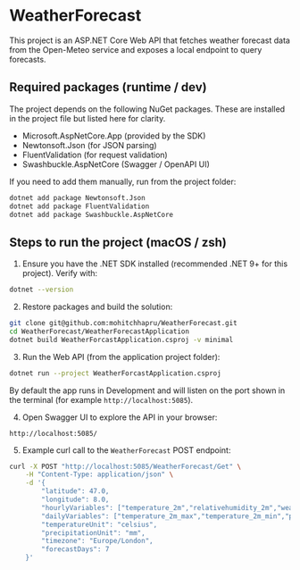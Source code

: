 # WeatherForecast

This project is an ASP.NET Core Web API that fetches weather forecast data from the Open-Meteo service and exposes a local endpoint to query forecasts.

## Required packages (runtime / dev)

The project depends on the following NuGet packages. These are installed in the project file but listed here for clarity.

- Microsoft.AspNetCore.App (provided by the SDK)
- Newtonsoft.Json (for JSON parsing)
- FluentValidation (for request validation)
- Swashbuckle.AspNetCore (Swagger / OpenAPI UI)

If you need to add them manually, run from the project folder:

```bash
dotnet add package Newtonsoft.Json
dotnet add package FluentValidation
dotnet add package Swashbuckle.AspNetCore
```

## Steps to run the project (macOS / zsh)

1. Ensure you have the .NET SDK installed (recommended .NET 9+ for this project). Verify with:

```bash
dotnet --version
```

2. Restore packages and build the solution:

```bash
git clone git@github.com:mohitchhapru/WeatherForecast.git
cd WeatherForecast/WeatherForecastApplication
dotnet build WeatherForcastApplication.csproj -v minimal
```

3. Run the Web API (from the application project folder):

```bash
dotnet run --project WeatherForcastApplication.csproj
```

By default the app runs in Development and will listen on the port shown in the terminal (for example `http://localhost:5085`).

4. Open Swagger UI to explore the API in your browser:

```
http://localhost:5085/
```

5. Example curl call to the `WeatherForecast` POST endpoint:

```bash
curl -X POST "http://localhost:5085/WeatherForecast/Get" \
	-H "Content-Type: application/json" \
	-d '{
		"latitude": 47.0,
		"longitude": 8.0,
		"hourlyVariables": ["temperature_2m","relativehumidity_2m","weathercode"],
		"dailyVariables": ["temperature_2m_max","temperature_2m_min","precipitation_sum"],
		"temperatureUnit": "celsius",
		"precipitationUnit": "mm",
		"timezone": "Europe/London",
		"forecastDays": 7
	}'
